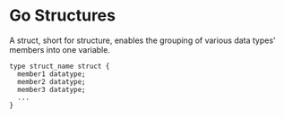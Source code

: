 # Go Structures

A struct, short for structure, enables the grouping of various data types' members into one variable.

```
type struct_name struct {
  member1 datatype;
  member2 datatype;
  member3 datatype;
  ...
}
```